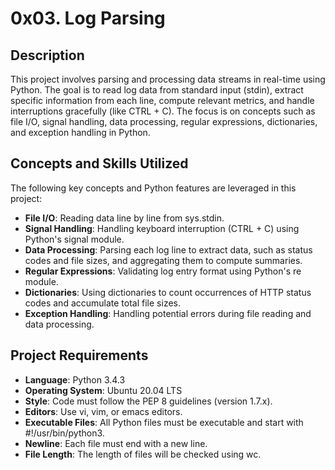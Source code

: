 # 0x03. Log Parsing

## Description
This project involves parsing and processing data streams in real-time using Python. The goal is to read log data from standard input (stdin), extract specific information from each line, compute relevant metrics, and handle interruptions gracefully (like CTRL + C). The focus is on concepts such as file I/O, signal handling, data processing, regular expressions, dictionaries, and exception handling in Python.

## Concepts and Skills Utilized
The following key concepts and Python features are leveraged in this project:

- **File I/O**: Reading data line by line from sys.stdin.
- **Signal Handling**: Handling keyboard interruption (CTRL + C) using Python's signal module.
- **Data Processing**: Parsing each log line to extract data, such as status codes and file sizes, and aggregating them to compute summaries.
- **Regular Expressions**: Validating log entry format using Python's re module.
- **Dictionaries**: Using dictionaries to count occurrences of HTTP status codes and accumulate total file sizes.
- **Exception Handling**: Handling potential errors during file reading and data processing.

## Project Requirements
- **Language**: Python 3.4.3
- **Operating System**: Ubuntu 20.04 LTS
- **Style**: Code must follow the PEP 8 guidelines (version 1.7.x).
- **Editors**: Use vi, vim, or emacs editors.
- **Executable Files**: All Python files must be executable and start with #!/usr/bin/python3.
- **Newline**: Each file must end with a new line.
- **File Length**: The length of files will be checked using wc.

